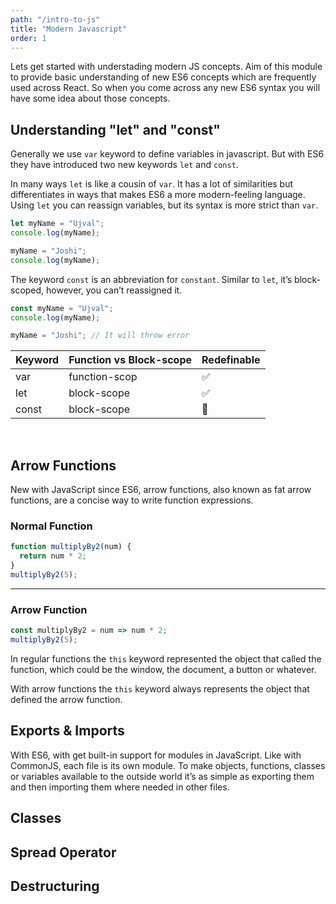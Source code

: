 ```yaml
---
path: "/intro-to-js"
title: "Modern Javascript"
order: 1
---
```


Lets get started with understading modern JS concepts. Aim of this module to provide basic understanding of new ES6 concepts which are frequently used across React. So when you come across any new ES6 syntax you will have some idea about those concepts.

## Understanding "let" and "const"

Generally we use `var` keyword to define variables in javascript. But with ES6 they have introduced two new keywords `let` and `const`.

In many ways `let` is like a cousin of `var`. It has a lot of similarities but differentiates in ways that makes ES6 a more modern-feeling language. Using `let` you can reassign variables, but its syntax is more strict than `var`.

```js
let myName = "Ujval";
console.log(myName);

myName = "Joshi";
console.log(myName);
```

The keyword `const` is an abbreviation for `constant`. Similar to `let`, it’s block-scoped, however, you can’t reassigned it.

```js
const myName = "Ujval";
console.log(myName);

myName = "Joshi"; // It will throw error
```

| Keyword | Function vs Block-scope | Redefinable |
| ------- | ----------------------- | ----------- |
| var     | function-scop           | ✅          |
| let     | block-scope             | ✅          |
| const   | block-scope             | 🚫          |

<br >

## Arrow Functions

New with JavaScript since ES6, arrow functions, also known as fat arrow functions, are a concise way to write function expressions.

### Normal Function

```js
function multiplyBy2(num) {
  return num * 2;
}
multiplyBy2(5);
```

---

### Arrow Function

```js
const multiplyBy2 = num => num * 2;
multiplyBy2(5);
```

In regular functions the `this` keyword represented the object that called the function, which could be the window, the document, a button or whatever.

With arrow functions the `this` keyword always represents the object that defined the arrow function.

## Exports & Imports

With ES6, with get built-in support for modules in JavaScript. Like with CommonJS, each file is its own module. To make objects, functions, classes or variables available to the outside world it’s as simple as exporting them and then importing them where needed in other files.

## Classes

## Spread Operator

## Destructuring
